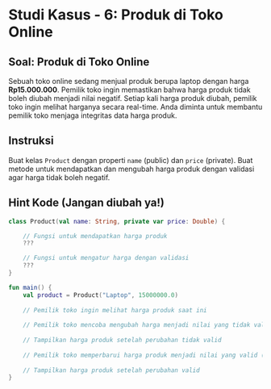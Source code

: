 
# Studi Kasus - 6: Produk di Toko Online

## Soal: Produk di Toko Online
Sebuah toko online sedang menjual produk berupa laptop dengan harga **Rp15.000.000**. Pemilik toko ingin memastikan bahwa harga produk tidak boleh diubah menjadi nilai negatif. Setiap kali harga produk diubah, pemilik toko ingin melihat harganya secara real-time. Anda diminta untuk membantu pemilik toko menjaga integritas data harga produk.

## Instruksi
Buat kelas `Product` dengan properti `name` (public) dan `price` (private). Buat metode untuk mendapatkan dan mengubah harga produk dengan validasi agar harga tidak boleh negatif.

## Hint Kode (Jangan diubah ya!)
```kotlin
class Product(val name: String, private var price: Double) {

    // Fungsi untuk mendapatkan harga produk
    ???

    // Fungsi untuk mengatur harga dengan validasi
    ???
}

fun main() {
    val product = Product("Laptop", 15000000.0)
    
    // Pemilik toko ingin melihat harga produk saat ini
    
    // Pemilik toko mencoba mengubah harga menjadi nilai yang tidak valid (contoh: -500000.0)
    
    // Tampilkan harga produk setelah perubahan tidak valid
    
    // Pemilik toko memperbarui harga produk menjadi nilai yang valid (contoh: 12000000.0)
    
    // Tampilkan harga produk setelah perubahan valid
}
```
